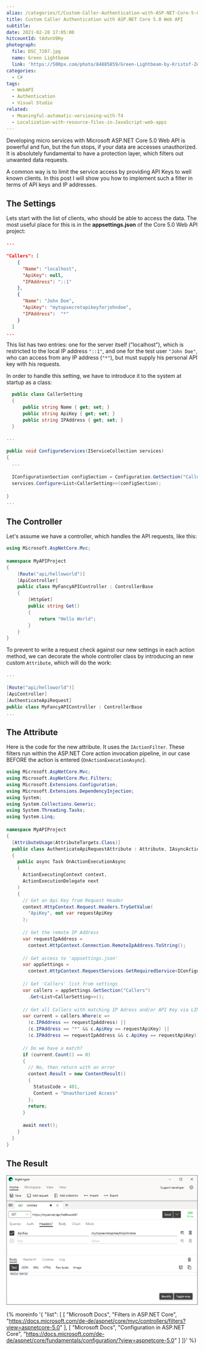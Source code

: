```yaml
---
alias: /categories/C/Custom-Caller-Authentication-with-ASP-NET-Core-5-0-WebApi/index.html
title: Custom Caller Authentication with ASP.NET Core 5.0 Web API
subtitle:
date: 2021-02-28 17:05:00
hitcountId: tAdvnV0Hy
photograph:
  file: DSC_7207.jpg
  name: Green Lightbeam
  link: 'https://500px.com/photo/84885859/Green-Lightbeam-by-Kristof-Zerbe/'
categories:
  - C#
tags:
  - WebAPI
  - Authentication
  - Visual Studio
related:
  - Meaningful-automatic-versioning-with-T4
  - Localization-with-resource-files-in-JavaScript-web-apps
---
```


Developing micro services with Microsoft ASP.NET Core 5.0 Web API is powerful and fun, but the fun stops, if your data are accesses unauthorized. It is absolutely fundamental to have a protection layer, which filters out unwanted data requests.  

A common way is to limit the service access by providing API Keys to well known clients. In this post I will show you how to implement such a filter in terms of API keys and IP addresses. 

<!-- more -->

## The Settings

Lets start with the list of clients, who should be able to access the data. The most useful place for this is in the **appsettings.json** of the Core 5.0 Web API project:

```json appsettings.json
...

"Callers": [
    {
      "Name": "localhost",
      "ApiKey": null,
      "IPAddress": "::1"
    },
    {
      "Name": "John Doe",
      "ApiKey": "mytopsecretapikeyforjohndoe",
      "IPAddress":  "*"
    }
  ]
...
```

This list has two entries: one for the server itself ("localhost"), which is restricted to the local IP address ``"::1"``, and one for the test user ``"John Doe"``, who can access from any IP address (``"*"``), but must supply his personal API key with his requests.

In order to handle this setting, we have to introduce it to the system at startup as a class:

```c# CallerSetting.cs
  public class CallerSetting
  {
      public string Name { get; set; }
      public string ApiKey { get; set; }
      public string IPAddress { get; set; }
  }
```

```c# Startup.cs
...

public void ConfigureServices(IServiceCollection services) 
{
  ...

  IConfigurationSection configSection = Configuration.GetSection("Callers");
  services.Configure<List<CallerSetting>>(configSection);

}
...
```

## The Controller

Let's assume we have a controller, which handles the API requests, like this:

```c# MyFancyController.cs
using Microsoft.AspNetCore.Mvc;

namespace MyAPIProject
{
    [Route("api/helloworld")]
    [ApiController]
    public class MyFancyAPIController : ControllerBase
    {
        [HttpGet]
        public string Get()
        {
            return "Hello World";
        }
    }
}
```

To prevent to write a request check against our new settings in each action method, we can decorate the whole controller class by introducing an new custom ``Attribute``, which will do the work:

```c# MyFancyController.cs
...

[Route("api/helloworld")]
[ApiController]
[AuthenticateApiRequest]
public class MyFancyAPIController : ControllerBase
...
```

## The Attribute
Here is the code for the new attribute. It uses the ``IActionFilter``. These filters run within the ASP.NET Core action invocation pipeline, in our case BEFORE the action is entered (``OnActionExecutionAsync``).

```c# AuthenticateApiRequestAttribute.cs
using Microsoft.AspNetCore.Mvc;
using Microsoft.AspNetCore.Mvc.Filters;
using Microsoft.Extensions.Configuration;
using Microsoft.Extensions.DependencyInjection;
using System;
using System.Collections.Generic;
using System.Threading.Tasks;
using System.Linq;

namespace MyAPIProject
{
  [AttributeUsage(AttributeTargets.Class)]
  public class AuthenticateApiRequestAttribute : Attribute, IAsyncActionFilter
  {
    public async Task OnActionExecutionAsync
    (
      ActionExecutingContext context, 
      ActionExecutionDelegate next
    )
    {
      // Get an Api Key from Request Header
      context.HttpContext.Request.Headers.TryGetValue(
        "ApiKey", out var requestApiKey
      );

      // Get the remote IP Address
      var requestIpAddress = 
        context.HttpContext.Connection.RemoteIpAddress.ToString();

      // Get access to 'appsettings.json'
      var appSettings = 
        context.HttpContext.RequestServices.GetRequiredService<IConfiguration>();

      // Get 'Callers' list from settings
      var callers = appSettings.GetSection("Callers")
        .Get<List<CallerSetting>>();

      // Get all Callers with matching IP Adress and/or API Key via LINQ
      var current = callers.Where(c => 
        (c.IPAddress == requestIpAddress) || 
        (c.IPAddress == "*" && c.ApiKey == requestApiKey) ||
        (c.IPAddress == requestIpAddress && c.ApiKey == requestApiKey));
      
      // Do we have a match?
      if (current.Count() == 0)
      {
        // No, then return with an error 
        context.Result = new ContentResult()
        {
          StatusCode = 401,
          Content = "Unauthorized Access"
        };
        return;
      } 

      await next(); 
    }
  }
}
```

## The Result

![Test Request with Nightingale](Custom-Caller-Authentication-with-ASP-NET-Core-5-0-WebApi/api-request-nightingale.png)

{% moreinfo '{ "list": [
  [
    "Microsoft Docs", "Filters in ASP.NET Core",
    "https://docs.microsoft.com/de-de/aspnet/core/mvc/controllers/filters?view=aspnetcore-5.0"
  ],
  [
    "Microsoft Docs", "Configuration in ASP.NET Core",
    "https://docs.microsoft.com/de-de/aspnet/core/fundamentals/configuration/?view=aspnetcore-5.0"
  ]
]}' %}